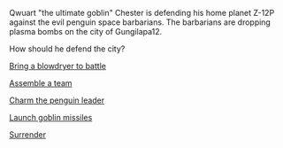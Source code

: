 Qwuart "the ultimate goblin" Chester is defending his home planet Z-12P against the evil penguin space barbarians. The barbarians are dropping plasma bombs on the city of Gungilapa12.

How should he defend the city?

[Bring a blowdryer to battle](blowdryer.md)

[Assemble a team](assemble.md)

[Charm the penguin leader](charm.md)

[Launch goblin missiles](barrel_missiles.md)

[Surrender](surrender.md)
